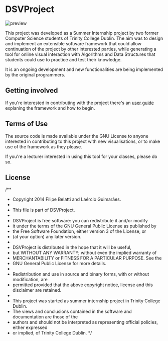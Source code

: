 # DSVProject
![preview](dsvproject.github.io/dsvproject/documentation/userGuide/img/index.png)

This project was developed as a Summer Internship project by two former Computer Science students of Trinity College Dublin. The aim was to design and implement an extensible software framework that could allow continuation of the project by other interested parties, while generating a tool for online visual interaction with Algorithms and Data Structures that students could use to practice and test their knowledge.

It is an ongoing development and new functionalities are being implemented by the original programmers.

## Getting involved

If you're interested in contributing with the project there's an [user guide](dsvproject.github.io/dsvproject/documentation/userGuide/userGuide.html) explaning the framework and how to begin.

## Terms of Use
The source code is made available under the GNU License to anyone interested in contributing to this project with new visualisations, or to make use of the framework as they please.

If you're a lecturer interested in using this tool for your classes, please do so.

## License

/**
  * Copyright 2014 Filipe Belatti and Laércio Guimarães.
  *
  * This file is part of DSVProject.
  *
  * DSVProject is free software: you can redistribute it and/or modify
  * it under the terms of the GNU General Public License as published by
  * the Free Software Foundation, either version 3 of the License, or
  * (at your option) any later version.
  *
  * DSVProject is distributed in the hope that it will be useful,
  * but WITHOUT ANY WARRANTY; without even the implied warranty of
  * MERCHANTABILITY or FITNESS FOR A PARTICULAR PURPOSE.  See the
  * GNU General Public License for more details.
  *
  * Redistribution and use in source and binary forms, with or without modification, are
  * permitted provided that the above copyright notice, license and this disclaimer are retained.
  *
  * This project was started as summer internship project in Trinity College Dublin.
  * The views and conclusions contained in the software and documentation are those of the
  * authors and should not be interpreted as representing official policies, either expressed
  * or implied, of Trinity College Dublin.
  */